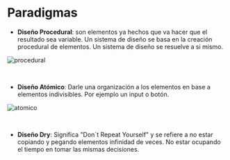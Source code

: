 # Paradigmas

- **Diseño Procedural**: son elementos ya hechos que va hacer que el resultado sea variable.  Un sistema de diseño se basa en la creación procedural de elementos.  Un sistema de diseño se resuelve a si mismo.

![procedural](./assets/images/procedural.png)

<br>

- **Diseño Atómico**: Darle una organización a los elementos en base a elementos indivisibles. Por ejemplo un input o botón.

![atomico](./assets/images/atomico.png)

<br>

- **Diseño Dry**: Significa "Don´t Repeat Yourself" y se refiere a no estar copiando y pegando elementos infinidad de veces. No estar ocupando el tiempo en tomar las mismas decisiones.

